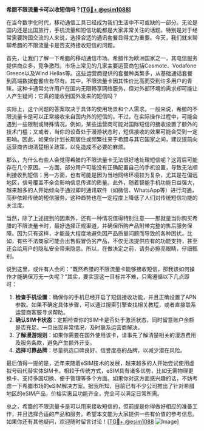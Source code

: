 **希腊不限流量卡可以收短信吗？[[TG💪+ @esim1088](https://t.me/s/esim1088)]**

在当今数字化时代，移动通信工具已经成为我们生活中不可或缺的一部分。无论是国内还是出国旅行，手机流量和短信功能都是大家非常关注的话题。特别是对于经常需要跨国交流的人来说，选择合适的通讯套餐显得尤为重要。今天，我们就来聊聊希腊的不限流量卡是否支持接收短信的问题。

首先，让我们了解一下希腊的移动通信市场。希腊作为欧洲国家之一，其电信服务提供商众多，竞争激烈。市场上常见的几家主要运营商包括Cosmote、Vodafone Greece以及Wind Hellas等。这些运营商提供的套餐种类繁多，从基础通话套餐到高端数据套餐应有尽有。其中，不限流量卡因其性价比高而受到许多用户的青睐。这种卡通常允许用户在国内无限畅享网络服务，但对外部环境的需求却可能让人产生疑问：它真的能收到国外发来的短信吗？

实际上，这个问题的答案取决于具体的使用场景和个人需求。一般来说，希腊的不限流量卡是可以正常接收来自国内外的短信的。不过，在实际操作过程中，可能会遇到一些限制或特殊情况。例如，某些运营商可能对国际短信的接收设置了额外的技术门槛；又或者，当你的设备处于漫游状态时，短信接收的效果可能会受到一定影响。因此，如果你计划长期居住或频繁往来于希腊与其它国家之间，建议提前向运营商咨询清楚相关政策，以免造成不必要的麻烦。

那么，为什么有些人会觉得希腊的不限流量卡无法很好地处理短信呢？这背后可能存在几个原因。一方面，部分用户可能没有正确配置自己的手机设置，导致无法顺利接收到短信；另一方面，也有可能是因为当地网络环境较为复杂，尤其是在偏远地区，信号覆盖不全会影响信息传递的质量。此外，随着智能手机功能日益强大，越来越多的人开始倾向于通过即时通讯软件（如微信、WhatsApp等）进行沟通，而非依赖传统的短信服务。这种趋势也在一定程度上降低了人们对传统短信功能的关注度。

当然，除了上述提到的因素外，还有一种情况值得特别注意——那就是当你购买希腊的不限流量卡时，最好选择正规渠道，并确保所购产品附带完整的售后服务保障。因为只有这样，才能最大程度地避免因产品质量问题而导致的各种困扰。比如，有些不法商家可能会出售假冒伪劣产品，不仅无法提供应有的功能支持，甚至还会给用户的隐私安全带来隐患。所以，在做决定之前，请务必擦亮眼睛，仔细甄别。

说到这里，或许有人会问：“既然希腊的不限流量卡能够接收短信，那我该如何操作才能确保万无一失呢？”其实，要实现这一目标并不难，只需遵循以下几点即可：

1. **检查手机设置**：确保你的手机已经开启了短信接收功能，并且正确设置了APN参数。如果不确定具体步骤，可以通过搜索引擎查找相关教程，或者直接联系运营商客服寻求帮助。
2. **确认SIM卡状态**：定期检查你的SIM卡是否处于激活状态，同时留意账户余额是否充足。一旦出现异常情况，及时联系运营商解决。
3. **了解漫游规则**：如果你需要在国外使用该卡，请事先了解清楚相关的漫游费用及服务条款，避免产生额外开支。
4. **选择可靠品牌**：尽量挑选口碑良好、信誉度高的品牌，以减少潜在风险。

最后值得一提的是，近年来随着eSIM技术的发展，越来越多的人开始尝试使用虚拟号码代替实体SIM卡。相较于传统方式，eSIM具有诸多优势，比如无需物理更换卡、支持多国切换、便于管理等多个方面。如果你对这方面感兴趣的话，不妨考虑一下希腊市场的eSIM解决方案。据我所知，目前已有不少公司推出了针对希腊地区的eSIM产品，价格实惠且功能齐全，完全可以满足日常所需。

总之，希腊的不限流量卡是可以用来接收短信的，但前提是你得做好相应的准备工作，并且选择合适的产品和服务。希望本文能为大家提供一些有价值的参考信息。如果你还有其他疑问，欢迎随时留言讨论！[[TG💪+ @esim1088](https://t.me/s/esim1088) ![Image](https://i.postimg.cc/4NQfJmqS/Snipaste-2025-05-13-00-14-12.png)]